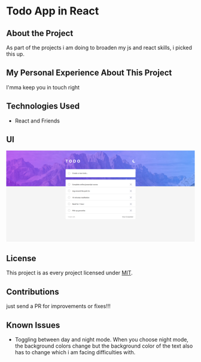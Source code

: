 # Todo App in React

## About the Project

As part of the projects i am doing to broaden my js and react skills, i picked this up.

## My Personal Experience About This Project

I'mma keep you in touch right

## Technologies Used

- React and Friends

## UI

![image](./src/final/Capture.PNG)

## License

This project is as every project licensed under [MIT](LICENSE).

## Contributions

just send a PR for improvements or fixes!!!

## Known Issues

- Toggling between day and night mode.
When you choose night mode, the background colors change but the background color of the text also has to change which i am facing difficulties with.
